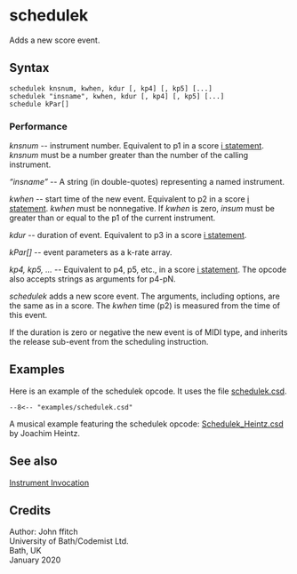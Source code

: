 <!--
id:schedulek
category:Instrument Control:Invocation
-->
# schedulek
Adds a new score event.

## Syntax
``` csound-orc
schedulek knsnum, kwhen, kdur [, kp4] [, kp5] [...]
schedulek "insname", kwhen, kdur [, kp4] [, kp5] [...]
schedule kPar[]
```

### Performance

_knsnum_ -- instrument number. Equivalent to p1 in a score [i statement](../../scoregens/i). _knsnum_ must be a number greater than the number of the calling instrument.

_&#8220;insname&#8221;_ -- A string (in double-quotes) representing a named instrument.

_kwhen_ -- start time of the new event. Equivalent to p2 in a score [i statement](../../scoregens/i). _kwhen_ must be nonnegative. If _kwhen_ is zero, _insum_ must be greater than or equal to the p1 of the current instrument.

_kdur_ -- duration of event. Equivalent to p3 in a score [i statement](../../scoregens/i).

_kPar[]_ -- event parameters as a k-rate array.

_kp4, kp5, ..._ -- Equivalent to p4, p5, etc., in a score [i statement](../../scoregens/i). The opcode also accepts strings as arguments for p4-pN.

_schedulek_ adds a new score event. The arguments, including options, are the same as in a score. The _kwhen_ time (p2) is measured from the time of this event.

If the duration is zero or negative the new event is of MIDI type, and inherits the release sub-event from the scheduling instruction.

## Examples

Here is an example of the schedulek opcode. It uses the file [schedulek.csd](../../examples/schedulek.csd).

``` csound-csd title="Example of the schedule opcode." linenums="1"
--8<-- "examples/schedulek.csd"
```

A musical example featuring the schedulek opcode: [Schedulek_Heintz.csd](../../examples/musical/Schedulek_Heintz.csd) by Joachim Heintz.

## See also

[Instrument Invocation](../../control/invocat)

## Credits

Author: John ffitch<br>
University of Bath/Codemist Ltd.<br>
Bath, UK<br>
January 2020<br>
